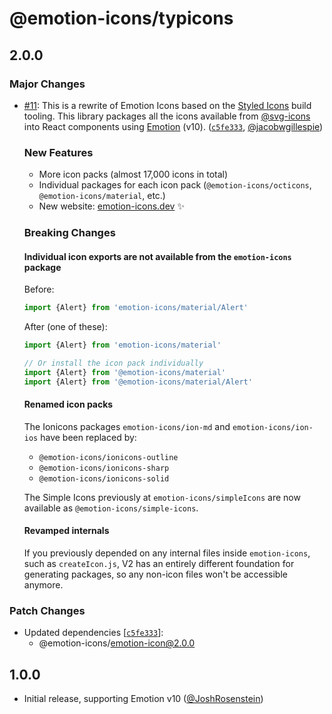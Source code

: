 # @emotion-icons/typicons

## 2.0.0

### Major Changes

- [#11](https://github.com/emotion-icons/emotion-icons/pull/11): This is a rewrite of Emotion Icons based on the [Styled Icons](https://github.com/styled-icons) build tooling. This library packages all the icons available from [@svg-icons](https://github.com/svg-icons/svg-icons) into React components using [Emotion](https://emotion.sh) (v10). ([`c5fe333`](https://github.com/emotion-icons/emotion-icons/commit/c5fe33345d42c9ec2ab315f2af79b056a910c4a4), [@jacobwgillespie](https://github.com/jacobwgillespie))

  ### New Features

  - More icon packs (almost 17,000 icons in total)
  - Individual packages for each icon pack (`@emotion-icons/octicons`, `@emotion-icons/material`, etc.)
  - New website: [emotion-icons.dev](https://emotion-icons.dev) ✨

  ### Breaking Changes

  #### Individual icon exports are not available from the `emotion-icons` package

  Before:

  ```javascript
  import {Alert} from 'emotion-icons/material/Alert'
  ```

  After (one of these):

  ```javascript
  import {Alert} from 'emotion-icons/material'

  // Or install the icon pack individually
  import {Alert} from '@emotion-icons/material'
  import {Alert} from '@emotion-icons/material/Alert'
  ```

  #### Renamed icon packs

  The Ionicons packages `emotion-icons/ion-md` and `emotion-icons/ion-ios` have been replaced by:

  - `@emotion-icons/ionicons-outline`
  - `@emotion-icons/ionicons-sharp`
  - `@emotion-icons/ionicons-solid`

  The Simple Icons previously at `emotion-icons/simpleIcons` are now available as `@emotion-icons/simple-icons`.

  #### Revamped internals

  If you previously depended on any internal files inside `emotion-icons`, such as `createIcon.js`, V2 has an entirely different foundation for generating packages, so any non-icon files won't be accessible anymore.

### Patch Changes

- Updated dependencies [[`c5fe333`](https://github.com/emotion-icons/emotion-icons/commit/c5fe33345d42c9ec2ab315f2af79b056a910c4a4)]:
  - @emotion-icons/emotion-icon@2.0.0

## 1.0.0

- Initial release, supporting Emotion v10 ([@JoshRosenstein](https://github.com/JoshRosenstein))
